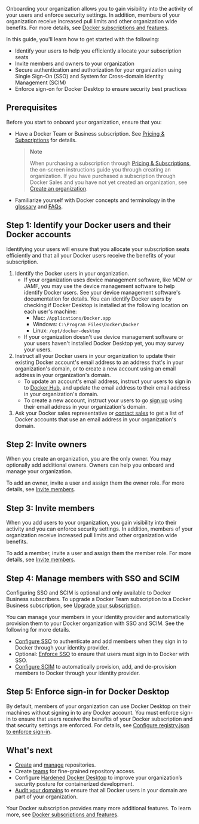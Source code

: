 Onboarding your organization allows you to gain visibility into the activity of your users and enforce security settings. In addition, members of your organization receive increased pull limits and other organization wide benefits. For more details, see [Docker subscriptions and features](/subscription/details/).

In this guide, you'll learn how to get started with the following:

- Identify your users to help you efficiently allocate your subscription seats
- Invite members and owners to your organization
- Secure authentication and authorization for your organization using Single Sign-On (SSO) and System for Cross-domain Identity Management (SCIM)
- Enforce sign-on for Docker Desktop to ensure security best practices

## Prerequisites

Before you start to onboard your organization, ensure that you:
- Have a Docker Team or Business subscription. See [Pricing & Subscriptions](https://www.docker.com/pricing/) for details.

  > **Note**
  >
  > When purchasing a subscription through [Pricing & Subscriptions](https://www.docker.com/pricing/), the on-screen instructions guide you through creating an organization. If you have purchased a subscription through Docker Sales and you have not yet created an organization, see [Create an organization](/admin/organization/orgs).

- Familiarize yourself with Docker concepts and terminology in the [glossary](/glossary/) and [FAQs](/faq/admin/general-faqs/).

## Step 1: Identify your Docker users and their Docker accounts

Identifying your users will ensure that you allocate your subscription seats efficiently and that all your Docker users receive the benefits of your subscription.

1. Identify the Docker users in your organization.
   - If your organization uses device management software, like MDM or JAMF, you may use the device management software to help identify Docker users. See your device management software's documentation for details. You can identify Docker users by checking if Docker Desktop is installed at the following location on each user's machine:
      - Mac: `/Applications/Docker.app`
      - Windows: `C:\Program Files\Docker\Docker`
      - Linux: `/opt/docker-desktop`
   - If your organization doesn't use device management software or your users haven't installed Docker Desktop yet, you may survey your users.
2. Instruct all your Docker users in your organization to update their existing Docker account's email address to an address that's in your organization's domain, or to create a new account using an email address in your organization's domain.
   - To update an account's email address, instruct your users to sign in to [Docker Hub](https://hub.docker.com), and update the email address to their email address in your organization's domain.
   - To create a new account, instruct your users to go [sign up](https://hub.docker.com/signup) using their email address in your organization's domain.
3. Ask your Docker sales representative or [contact sales](https://www.docker.com/pricing/contact-sales/) to get a list of Docker accounts that use an email address in your organization's domain.

## Step 2: Invite owners

When you create an organization, you are the only owner. You may optionally add additional owners. Owners can help you onboard and manage your organization.

To add an owner, invite a user and assign them the owner role. For more details, see [Invite members](/admin/organization/members/).

## Step 3: Invite members

When you add users to your organization, you gain visibility into their activity and you can enforce security settings. In addition, members of your organization receive increased pull limits and other organization wide benefits.

To add a member, invite a user and assign them the member role. For more details, see [Invite members](/admin/organization/members/).

## Step 4: Manage members with SSO and SCIM

Configuring SSO and SCIM is optional and only available to Docker Business subscribers. To upgrade a Docker Team subscription to a Docker Business subscription, see [Upgrade your subscription](/subscription/upgrade/).

You can manage your members in your identity provider and automatically provision them to your Docker organization with SSO and SCIM. See the following for more details.
   - [Configure SSO](/security/for-admins/single-sign-on/) to authenticate and add members when they sign in to Docker through your identity provider.
   - Optional: [Enforce SSO](/security/for-admins/single-sign-on/configure/#optional-step-four-enforce-sso) to ensure that users must sign in to Docker with SSO.
   - [Configure SCIM](/security/for-admins/scim/) to automatically provision, add, and de-provision members to Docker through your identity provider.


## Step 5: Enforce sign-in for Docker Desktop

By default, members of your organization can use Docker Desktop on their machines without signing in to any Docker account. You must enforce sign-in to ensure that users receive the benefits of your Docker subscription and that security settings are enforced. For details, see [Configure registry.json to enforce sign-in](/docker-hub/configure-sign-in/).

## What's next

- [Create](/docker-hub/repos/create/) and [manage](/docker-hub/repos/) repositories.
- Create [teams](/admin/organization/manage-a-team/) for fine-grained repository access.
- Configure [Hardened Docker Desktop](/desktop/hardened-desktop/) to improve your organization’s security posture for containerized development.
- [Audit your domains](/docker-hub/domain-audit/) to ensure that all Docker users in your domain are part of your organization.

Your Docker subscription provides many more additional features. To learn more, see [Docker subscriptions and features](/subscription/details/).
